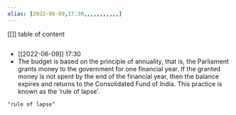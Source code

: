 ```yaml
---
alias: [2022-06-09,17:30,,,,,,,,,,,]
---
```

[[]]
table of content
```toc
```

- [[2022-06-09]] 17:30
- The budget is based on the principle of annuality, that is, the Parliament grants money to the government for one financial year. If the granted money is not spent by the end of the financial year, then the balance expires and returns to the Consolidated Fund of India. This practice is known as the ‘rule of lapse’.
```query
"rule of lapse"
```